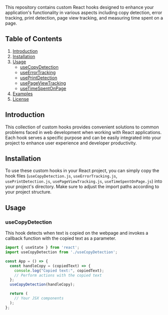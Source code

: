 This repository contains custom React hooks designed to enhance your application's functionality in various aspects including copy detection, error tracking, print detection, page view tracking, and measuring time spent on a page.

## Table of Contents

1. [Introduction](#introduction)
2. [Installation](#installation)
3. [Usage](#usage)
    - [useCopyDetection](#usecopydetection)
    - [useErrorTracking](#useerrortracking)
    - [usePrintDetection](#useprintdetection)
    - [usePageViewTracking](#usepageviewtracking)
    - [useTimeSpentOnPage](#usetimespentonpage)
4. [Examples](#examples)
5. [License](#license)

## Introduction

This collection of custom hooks provides convenient solutions to common problems faced in web development when working with React applications. Each hook serves a specific purpose and can be easily integrated into your project to enhance user experience and developer productivity.

## Installation

To use these custom hooks in your React project, you can simply copy the hook files (`useCopyDetection.js`, `useErrorTracking.js`, `usePrintDetection.js`, `usePageViewTracking.js`, `useTimeSpentOnPage.js`) into your project's directory. Make sure to adjust the import paths according to your project structure.

## Usage

### useCopyDetection

This hook detects when text is copied on the webpage and invokes a callback function with the copied text as a parameter.

```javascript
import { useState } from 'react';
import useCopyDetection from './useCopyDetection';

const App = () => {
  const handleCopy = (copiedText) => {
    console.log("Copied text:", copiedText);
    // Perform actions with the copied text
  };
  useCopyDetection(handleCopy);

  return (
    // Your JSX components
  );
};

```

